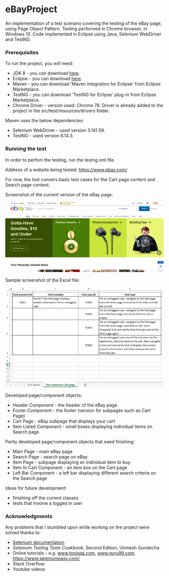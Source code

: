 # eBayProject
An implementation of a test scenario covering the testing of the eBay page, using Page Object Pattern. Testing performed in Chrome browser, in Windows 10. Code implemented in Eclipse using Java, Selenium WebDriver and TestNG.

### Prerequisites
To run the project, you will need:

* JDK 8 - you can download [here](https://www.oracle.com/technetwork/java/javase/downloads/jdk8-downloads-2133151.html).
* Eclipse - you can download [here](https://www.eclipse.org/downloads/packages/).
* Maven - you can download 'Maven integration for Eclipse' from Eclipse Marketplace.
* TestNG - you can download 'TestNG for Eclipse' plug-in from Eclipse Marketplace.
* Chrome Driver - version used: Chrome 78. Driver is already added to the project in the src/test/resources/drivers folder.

Maven uses the below dependencies:
* Selenium WebDriver - used version 3.141.59.
* TestNG - used version 6.14.3.

### Running the test
In order to perfom the testing, run the testng.xml file.

Address of a website being tested:
https://www.ebay.com/

For now, the test convers basic test cases for the Cart page content and Search page content.

Screenshot of the current version of the eBay page:

![alt text](eBayProject/src/test/resources/images/image1.jpg)

Sample screenshot of the Excel file:

![alt text](eBayProject/src/test/resources/images/excel1.jpg)

Developed page/component objects:
* Header Component - the header of the eBay page
* Footer Component - the footer (version for subpages such as Cart Page)
* Cart Page - eBay subpage that displays your cart
* Item Listed Component - small boxes displaying individual items on Search page

Partly developed page/component objects that need finishing:
* Main Page - main eBay page
* Search Page - search page on eBay
* Item Page - subpage displaying an individual item to buy
* Item In Cart Component - an item box on the Cart page
* Left Bar Component - a left bar displaying different search criteria on the Search page

Ideas for future development:
* finishing off the current classes
* tests that involve a logged in user

### Acknowledgments
Any problems that I stumbled upon while working on the project were solved thanks to:
* [Selenium documentation](https://seleniumhq.github.io/selenium/docs/api/java/)
* _Selenium Testing Tools Cookbook_, Second Edition, Unmesh Gundecha
* Online tutorials - e.g. www.toolsqa.com, www.guru99.com, https://www.seleniumeasy.com/
* Stack Overflow
* Youtube videos
